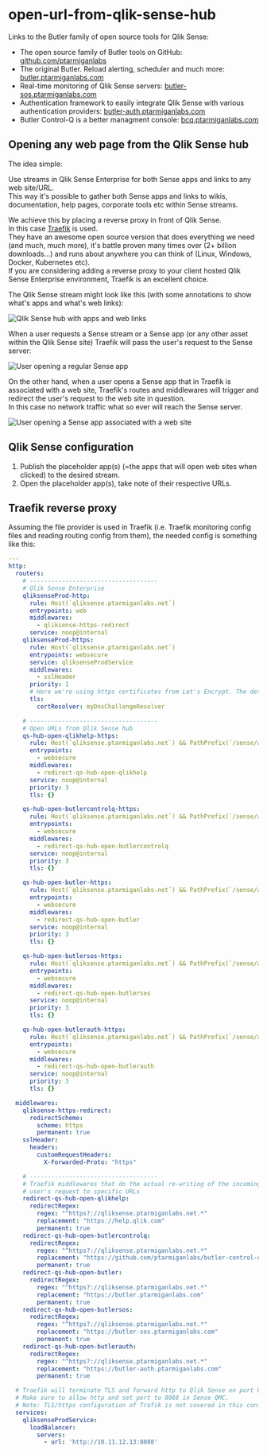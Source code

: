 # open-url-from-qlik-sense-hub

Links to the Butler family of open source tools for Qlik Sense:

- The open source family of Butler tools on GitHub: [github.com/ptarmiganlabs](https://github.com/ptarmiganlabs)
- The original Butler. Reload alerting, scheduler and much more: [butler.ptarmiganlabs.com](https://butler.ptarmiganlabs.com)
- Real-time monitoring of Qlik Sense servers: [butler-sos.ptarmiganlabs.com](https://butler-sos.ptarmiganlabs.com)
- Authentication framework to easily integrate Qlik Sense with various authentication providers: [butler-auth.ptarmiganlabs.com](https://butler-auth.ptarmiganlabs.com)
- Butler Control-Q is a better managment console: [bcq.ptarmiganlabs.com](https://bcq.ptarmiganlabs.com)

## Opening any web page from the Qlik Sense hub

The idea simple:

Use streams in Qlik Sense Enterprise for both Sense apps and links to any web site/URL.  
This way it's possible to gather both Sense apps and links to wikis, documentation, help pages, corporate tools etc within Sense streams.

We achieve this by placing a reverse proxy in front of Qlik Sense.  
In this case [Traefik](https://traefik.io/traefik/) is used.  
They have an awesome open source version that does everything we need (and much, much more), it's battle proven many times over (2+ billion downloads...) and runs about anywhere you can think of (Linux, Windows, Docker, Kubernetes etc).  
If you are considering adding a reverse proxy to your client hosted Qlik Sense Enterprise environment, Traefik is an excellent choice.

The Qlik Sense stream might look like this (with some annotations to show what's apps and what's web links):

![Qlik Sense hub with apps and web links](./qlik-sense-hub-with-web-links.png "Qlik Sense hub with apps and web links")

When a user requests a Sense stream or a Sense app (or any other asset within the Qlik Sense site) Traefik will pass the user's request to the Sense server:

![User opening a regular Sense app](./user-opening-sense-app.png "User opening a regular Sense app")

On the other hand, when a user opens a Sense app that in Traefik is associated with a web site, Traefik's routes and middlewares will trigger and redirect the user's request to the web site in question.  
In this case no network traffic what so ever will reach the Sense server.

![User opening a Sense app associated with a web site](./user-opening-web-site.png "User opening a Sense app associated with a web site")

## Qlik Sense configuration

1. Publish the placeholder app(s) (=the apps that will open web sites when clicked) to the desired stream.
2. Open the placeholder app(s), take note of their respective URLs.

## Traefik reverse proxy

Assuming the file provider is used in Traefik (i.e. Traefik monitoring config files and reading routing config from them), the needed config is something like this:

```yaml
---
http:
  routers:
    # ------------------------------------
    # Qlik Sense Enterprise
    qliksenseProd-http:
      rule: Host(`qliksense.ptarmiganlabs.net`)
      entrypoints: web
      middlewares:
        - qliksense-https-redirect
      service: noop@internal
    qliksenseProd-https:
      rule: Host(`qliksense.ptarmiganlabs.net`)
      entrypoints: websecure
      service: qliksenseProdService
      middlewares:
        - sslHeader
      priority: 1
      # Here we're using https certificates from Let's Encrypt. The details for this are elsewhere in Traefik's config files.
      tls:
        certResolver: myDnsChallengeResolver

    # ------------------------------------
    # Open URLs from Qlik Sense hub
    qs-hub-open-qlikhelp-https:
      rule: Host(`qliksense.ptarmiganlabs.net`) && PathPrefix(`/sense/app/fc90c7f0-f498-4780-8864-2f78f449d9e9`)
      entrypoints:
        - websecure
      middlewares:
        - redirect-qs-hub-open-qlikhelp
      service: noop@internal
      priority: 3
      tls: {}

    qs-hub-open-butlercontrolq-https:
      rule: Host(`qliksense.ptarmiganlabs.net`) && PathPrefix(`/sense/app/7b797bd9-8354-4d00-a4d1-2d50c74c92b3`)
      entrypoints:
        - websecure
      middlewares:
        - redirect-qs-hub-open-butlercontrolq
      service: noop@internal
      priority: 3
      tls: {}

    qs-hub-open-butler-https:
      rule: Host(`qliksense.ptarmiganlabs.net`) && PathPrefix(`/sense/app/b34a8081-ca65-4005-8a93-5daf2d6b7364`)
      entrypoints:
        - websecure
      middlewares:
        - redirect-qs-hub-open-butler
      service: noop@internal
      priority: 3
      tls: {}

    qs-hub-open-butlersos-https:
      rule: Host(`qliksense.ptarmiganlabs.net`) && PathPrefix(`/sense/app/874369dd-cee1-431b-b9fd-22087382c3c9`)
      entrypoints:
        - websecure
      middlewares:
        - redirect-qs-hub-open-butlersos
      service: noop@internal
      priority: 3
      tls: {}

    qs-hub-open-butlerauth-https:
      rule: Host(`qliksense.ptarmiganlabs.net`) && PathPrefix(`/sense/app/9e15c449-6269-4a0b-a51a-afbda794bce2`)
      entrypoints:
        - websecure
      middlewares:
        - redirect-qs-hub-open-butlerauth
      service: noop@internal
      priority: 3
      tls: {}

  middlewares:
    qliksense-https-redirect:
      redirectScheme:
        scheme: https
        permanent: true
    sslHeader:
      headers:
        customRequestHeaders:
          X-Forwarded-Proto: "https"

    # ------------------------------------
    # Traefik middlewares that do the actual re-writing of the incoming URL, effectively redirecting the
    # user's request to specific URLs
    redirect-qs-hub-open-qlikhelp:
      redirectRegex:
        regex: "^https?://qliksense.ptarmiganlabs.net.*"
        replacement: "https://help.qlik.com"
        permanent: true
    redirect-qs-hub-open-butlercontrolq:
      redirectRegex:
        regex: "^https?://qliksense.ptarmiganlabs.net.*"
        replacement: "https://github.com/ptarmiganlabs/butler-control-q-public"
        permanent: true
    redirect-qs-hub-open-butler:
      redirectRegex:
        regex: "^https?://qliksense.ptarmiganlabs.net.*"
        replacement: "https://butler.ptarmiganlabs.com"
        permanent: true
    redirect-qs-hub-open-butlersos:
      redirectRegex:
        regex: "^https?://qliksense.ptarmiganlabs.net.*"
        replacement: "https://butler-sos.ptarmiganlabs.com"
        permanent: true
    redirect-qs-hub-open-butlerauth:
      redirectRegex:
        regex: "^https?://qliksense.ptarmiganlabs.net.*"
        replacement: "https://butler-auth.ptarmiganlabs.com"
        permanent: true

  # Traefik will terminate TLS and forward http to Qlik Sense on port 8088 in this case.
  # Make sure to allow http and set port to 8088 in Sense QMC. 
  # Note: TLS/https configuration of Trafik is not covered in this config file.
  services:
    qliksenseProdService:
      loadBalancer:
        servers:
          - url: 'http://10.11.12.13:8088'
```
